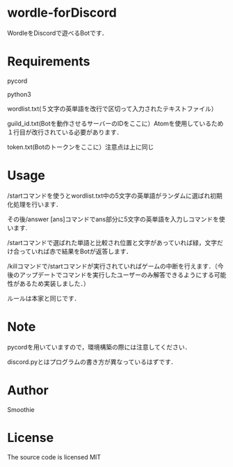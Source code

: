 # wordle-forDiscord
WordleをDiscordで遊べるBotです．

# Requirements
pycord

python3

wordlist.txt(５文字の英単語を改行で区切って入力されたテキストファイル）

guild_id.txt(Botを動作させるサーバーのIDをここに）Atomを使用しているため１行目が改行されている必要があります．

token.txt(Botのトークンをここに）注意点は上に同じ

# Usage
/startコマンドを使うとwordlist.txt中の5文字の英単語がランダムに選ばれ初期化処理を行います．

その後/answer [ans]コマンドでans部分に5文字の英単語を入力しコマンドを使います.

/startコマンドで選ばれた単語と比較され位置と文字があっていれば緑，文字だけ合っていれば赤で結果をBotが返答します．

/killコマンドで/startコマンドが実行されていればゲームの中断を行えます．（今後のアップデートでコマンドを実行したユーザーのみ解答できるようにする可能性があるため実装しました．）

ルールは本家と同じです．

# Note
pycordを用いていますので，環境構築の際には注意してください．

discord.pyとはプログラムの書き方が異なっているはずです．

# Author
Smoothie

# License
The source code is licensed MIT
